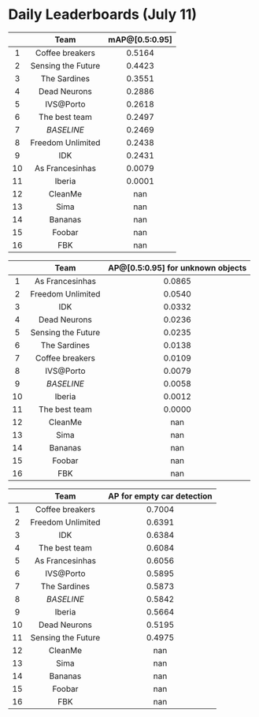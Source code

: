 # Daily Leaderboards (July 11)

|| Team | mAP@[0.5:0.95] |
| :---: | :---: | :---: |
| 1 | Coffee breakers | 0.5164 |
| 2 | Sensing the Future | 0.4423 |
| 3 | The Sardines | 0.3551 |
| 4 | Dead Neurons | 0.2886 |
| 5 | IVS@Porto | 0.2618 |
| 6 | The best team | 0.2497 |
| 7 | *BASELINE* | 0.2469 |
| 8 | Freedom Unlimited | 0.2438 |
| 9 | IDK | 0.2431 |
| 10 | As Francesinhas | 0.0079 |
| 11 | Iberia | 0.0001 |
| 12 | CleanMe | nan |
| 13 | Sima | nan |
| 14 | Bananas | nan |
| 15 | Foobar | nan |
| 16 | FBK | nan |

|| Team | AP@[0.5:0.95] for unknown objects |
| :---: | :---: | :---: |
| 1 | As Francesinhas | 0.0865 |
| 2 | Freedom Unlimited | 0.0540 |
| 3 | IDK | 0.0332 |
| 4 | Dead Neurons | 0.0236 |
| 5 | Sensing the Future | 0.0235 |
| 6 | The Sardines | 0.0138 |
| 7 | Coffee breakers | 0.0109 |
| 8 | IVS@Porto | 0.0079 |
| 9 | *BASELINE* | 0.0058 |
| 10 | Iberia | 0.0012 |
| 11 | The best team | 0.0000 |
| 12 | CleanMe | nan |
| 13 | Sima | nan |
| 14 | Bananas | nan |
| 15 | Foobar | nan |
| 16 | FBK | nan |

|| Team | AP for empty car detection |
| :---: | :---: | :---: |
| 1 | Coffee breakers | 0.7004 |
| 2 | Freedom Unlimited | 0.6391 |
| 3 | IDK | 0.6384 |
| 4 | The best team | 0.6084 |
| 5 | As Francesinhas | 0.6056 |
| 6 | IVS@Porto | 0.5895 |
| 7 | The Sardines | 0.5873 |
| 8 | *BASELINE* | 0.5842 |
| 9 | Iberia | 0.5664 |
| 10 | Dead Neurons | 0.5195 |
| 11 | Sensing the Future | 0.4975 |
| 12 | CleanMe | nan |
| 13 | Sima | nan |
| 14 | Bananas | nan |
| 15 | Foobar | nan |
| 16 | FBK | nan |

